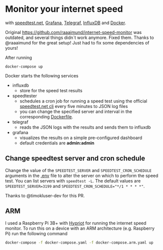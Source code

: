 # Monitor your internet speed

with [speedtest.net][1], [Grafana][2], [Telegraf][3], [InfluxDB][4] and [Docker][5].

Original https://github.com/raaaimund/internet-speed-monitor was outdated, and several things didn´t work anymore.
Fixed them. Thanks to @raaaimund for the great setup! Just had to fix some dependencies of yours!

After running 

```
docker-compose up
```

Docker starts the following services

* influxdb
    * store for the speed test results
* speedtester
    * schedules a cron job for running a speed test using the official [speedtest.net cli][6] every five minutes to JSON log files
    * you can change the specified server and interval in the corresponding [Dockerfile][7].
* telegraf
    * reads the JSON logs with the results and sends them to influxdb
* grafana
    * visualizes the results on a simple pre-configured dashboard
    * default credentials are **admin:admin**

## Change speedtest server and cron schedule

Change the value of the ``SPEEDTEST_SERVER`` and ``SPEEDTEST_CRON_SCHEDULE`` arguments in the [.env](.env) file to alter the server on which to perform the speed test. You can list servers with ``speedtest -L``. The default values are ``SPEEDTEST_SERVER=3199`` and ``SPEEDTEST_CRON_SCHEDULE="*/1 * * * *"``.

Thanks to @timokluser-dev for this PR.

## ARM

I used a Raspberry Pi 3B+ with [Hypriot][8] for running the internet speed monitor.
To run this on a device with an ARM architecture (e.g. Raspberry Pi) run the following command

```bash
docker-compose -f docker-compose.yaml -f docker-compose.arm.yaml up
```

[1]: https://www.speedtest.net/
[2]: https://grafana.com/
[3]: https://www.influxdata.com/time-series-platform/telegraf/
[4]: https://www.influxdata.com/
[5]: https://www.docker.com/
[6]: https://www.speedtest.net/apps/cli
[7]: speedtest/Dockerfile
[8]: https://blog.hypriot.com/
